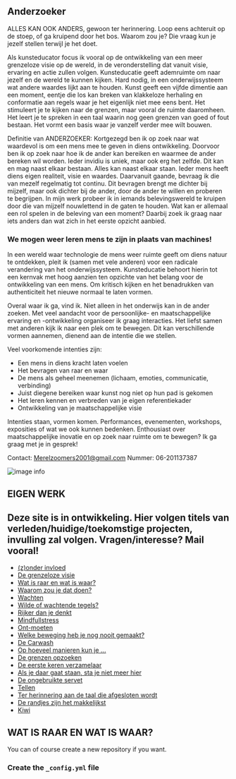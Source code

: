 ## Anderzoeker

ALLES KAN OOK ANDERS, gewoon ter herinnering. 
Loop eens achteruit op de stoep, of ga kruipend door het bos. 
Waarom zou je? 
Die vraag kun je jezelf stellen terwijl je het doet. 

Als kunsteducator focus ik vooral op de ontwikkeling van een meer grenzeloze visie op de wereld, in de veronderstelling dat vanuit visie, ervaring en actie zullen volgen. 
Kunsteducatie geeft ademruimte om naar jezelf en de wereld te kunnen kijken. Hard nodig, in een onderwijssysteem wat andere waardes lijkt aan te houden. Kunst geeft een vijfde dimentie aan een moment, eentje die los kan breken van klakkeloze herhaling en conformatie aan regels waar je het eigenlijk niet mee eens bent. Het stimuleert je te kijken naar de grenzen, maar vooral de ruimte daaromheen. Het leert je te spreken in een taal waarin nog geen grenzen van goed of fout bestaan. Het vormt een basis waar je vanzelf verder mee wilt bouwen. 

Definitie van ANDERZOEKER: Kortgezegd ben ik op zoek naar wat waardevol is om een mens mee te geven in diens ontwikkeling. Doorvoor ben ik op zoek naar hoe ik de ander kan bereiken en waarmee de ander bereken wil worden. Ieder invidiu is uniek, maar ook erg het zelfde. Dit kan en mag naast elkaar bestaan. Alles kan naast elkaar staan. Ieder mens heeft diens eigen realiteit, visie en waardes. Daarvanuit gaande, bevraag ik die van mezelf regelmatig tot continu. Dit bevragen brengt me dichter bij mijzelf, maar ook dichter bij de ander, door de ander te willen en proberen te begrijpen. In mijn werk probeer ik in iemands belevingswereld te kruipen door die van mijzelf nouwlettend in de gaten te houden. Wat kan er allemaal een rol spelen in de beleving van een moment? Daarbij zoek ik graag naar iets anders dan wat zich in het eerste opzicht aanbied.


### **We mogen weer leren mens te zijn in plaats van machines!**

In een wereld waar technologie de mens weer ruimte geeft om diens natuur te ontdekken, pleit ik (samen met vele anderen) voor een radicale verandering van het onderwijssysteem. Kunsteducatie behoort hierin tot een kernvak met hoog aanzien ten opzichte van het belang voor de ontwikkeling van een mens. Om kritisch kijken en het benadrukken van authenticiteit het nieuwe normaal te laten vormen. 

Overal waar ik ga, vind ik.
Niet alleen in het onderwijs kan in de ander zoeken. Met veel aandacht voor de persoonlijke- en maatschappelijke ervaring en -ontwikkeling organiseer ik graag interacties. Het liefst samen met anderen kijk ik naar een plek om te bewegen. 
Dit kan verschillende vormen aannemen, dienend aan de intentie die we stellen. 

Veel voorkomende intenties zijn:
- Een mens in diens kracht laten voelen
- Het bevragen van raar en waar
- De mens als geheel meenemen (lichaam, emoties, communicatie, verbinding)
- Juist diegene bereiken waar kunst nog niet op hun pad is gekomen
- Het leren kennen en verbreden van je eigen referentiekader
- Ontwikkeling van je maatschappelijke visie

Intenties staan, vormen komen. Performances, evenementen, workshops, exposities of wat we ook kunnen bedenken.
Enthousiast over maatschappelijke inovatie en op zoek naar ruimte om te bewegen? Ik ga graag met je in gesprek!

Contact: Merelzoomers2001@gmail.com
Nummer: 06-201137387

![image info](plaatjesnaam)

## EIGEN WERK
Deze site is in ontwikkeling. Hier volgen titels van verleden/huidige/toekomstige projecten, invulling zal volgen.
Vragen/interesse? Mail vooral!
-----

* [(z)onder invloed](https://merelzoomers.github.io/test.html)
* [De grenzeloze visie](https://merelzoomers.github.io/test.html)
* [Wat is raar en wat is waar?](https://merelzoomers.github.io/test.html)
* [Waarom zou je dat doen?](https://merelzoomers.github.io/test.html)
* [Wachten](https://merelzoomers.github.io/test.html)
* [Wilde of wachtende tegels?](https://merelzoomers.github.io/test.html)
* [Rijker dan je denkt](https://merelzoomers.github.io/test.html)
* [Mindfullstress](https://merelzoomers.github.io/test.html)
* [Ont-moeten](https://merelzoomers.github.io/test.html)
* [Welke beweging heb je nog nooit gemaakt?](https://merelzoomers.github.io/test.html)
* [De Carwash](https://merelzoomers.github.io/test.html)
* [Op hoeveel manieren kun je ...](https://merelzoomers.github.io/test.html)
* [De grenzen opzoeken](https://merelzoomers.github.io/test.html)
* [De eerste keren verzamelaar](https://merelzoomers.github.io/test.html)
* [Als je daar gaat staan, sta je niet meer hier](https://merelzoomers.github.io/test.html)
* [De ongebruikte servet](https://merelzoomers.github.io/test.html)
* [Tellen](https://merelzoomers.github.io/test.html)
* [Ter herinnering aan de taal die afgesloten wordt](https://merelzoomers.github.io/test.html)
* [De randjes zijn het makkelijkst](https://merelzoomers.github.io/test.html)
* [Kiwi](https://merelzoomers.github.io/test.html)

## WAT IS RAAR EN WAT IS WAAR?




You can of course create a new repository if you want.

### Create the `_config.yml` file
